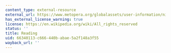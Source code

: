 ```yaml
---
content_type: external-resource
external_url: https://www.metopera.org/globalassets/user-information/nightly-opera-streams/week-8/playbills/121016-lamour.pdf
has_external_license_warning: true
license: https://en.wikipedia.org/wiki/All_rights_reserved
status: ''
title: Reading
uid: 66340113-c666-440b-abae-5a2f148a3f55
wayback_url: ''
---
```

